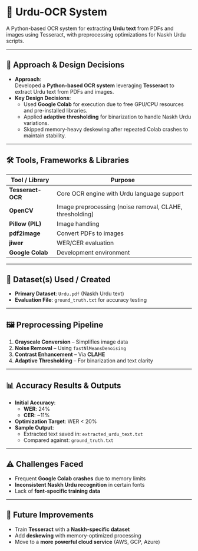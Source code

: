 # 📄 Urdu-OCR System

A Python-based OCR system for extracting **Urdu text** from PDFs and images using Tesseract, with preprocessing optimizations for Naskh Urdu scripts.

---

## 🚀 Approach & Design Decisions
- **Approach**:  
  Developed a **Python-based OCR system** leveraging **Tesseract** to extract Urdu text from PDFs and images.
- **Key Design Decisions**:  
  - Used **Google Colab** for execution due to free GPU/CPU resources and pre-installed libraries.
  - Applied **adaptive thresholding** for binarization to handle Naskh Urdu variations.
  - Skipped memory-heavy deskewing after repeated Colab crashes to maintain stability.

---

## 🛠️ Tools, Frameworks & Libraries

| Tool / Library | Purpose |
|----------------|---------|
| **Tesseract-OCR** | Core OCR engine with Urdu language support |
| **OpenCV** | Image preprocessing (noise removal, CLAHE, thresholding) |
| **Pillow (PIL)** | Image handling |
| **pdf2image** | Convert PDFs to images |
| **jiwer** | WER/CER evaluation |
| **Google Colab** | Development environment |

---

## 📂 Dataset(s) Used / Created
- **Primary Dataset**: `Urdu.pdf` (Naskh Urdu text)
- **Evaluation File**: `ground_truth.txt` for accuracy testing

---

## 🖼️ Preprocessing Pipeline
1. **Grayscale Conversion** – Simplifies image data  
2. **Noise Removal** – Using `fastNlMeansDenoising`  
3. **Contrast Enhancement** – Via **CLAHE**  
4. **Adaptive Thresholding** – For binarization and text clarity  

---

## 📊 Accuracy Results & Outputs
- **Initial Accuracy**:  
  - **WER**: 24%  
  - **CER**: ~11%  
- **Optimization Target**: WER < 20%  
- **Sample Output**:  
  - Extracted text saved in: `extracted_urdu_text.txt`  
  - Compared against: `ground_truth.txt`

---

## ⚠️ Challenges Faced
- Frequent **Google Colab crashes** due to memory limits  
- **Inconsistent Naskh Urdu recognition** in certain fonts  
- Lack of **font-specific training data**

---

## 🔮 Future Improvements
- Train **Tesseract** with a **Naskh-specific dataset**
- Add **deskewing** with memory-optimized processing
- Move to a **more powerful cloud service** (AWS, GCP, Azure)


